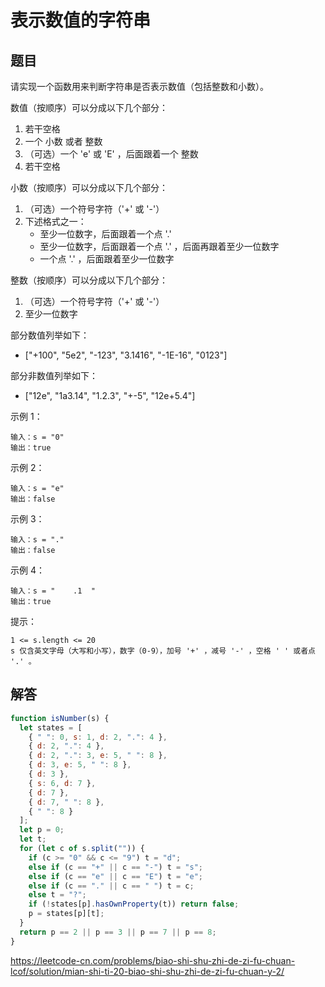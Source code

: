 # 表示数值的字符串

## 题目
请实现一个函数用来判断字符串是否表示数值（包括整数和小数）。

数值（按顺序）可以分成以下几个部分：

1. 若干空格
2. 一个 小数 或者 整数
3. （可选）一个 'e' 或 'E' ，后面跟着一个 整数
4. 若干空格

小数（按顺序）可以分成以下几个部分：

1. （可选）一个符号字符（'+' 或 '-'）
2. 下述格式之一：
   * 至少一位数字，后面跟着一个点 '.'
   * 至少一位数字，后面跟着一个点 '.' ，后面再跟着至少一位数字
   * 一个点 '.' ，后面跟着至少一位数字

整数（按顺序）可以分成以下几个部分：
1. （可选）一个符号字符（'+' 或 '-'）
2. 至少一位数字

部分数值列举如下：
* ["+100", "5e2", "-123", "3.1416", "-1E-16", "0123"]

部分非数值列举如下：
* ["12e", "1a3.14", "1.2.3", "+-5", "12e+5.4"]
 

示例 1：
```
输入：s = "0"
输出：true
```
示例 2：
```
输入：s = "e"
输出：false
```
示例 3：
```
输入：s = "."
输出：false
```
示例 4：
```
输入：s = "    .1  "
输出：true
```

提示：
```
1 <= s.length <= 20
s 仅含英文字母（大写和小写），数字（0-9），加号 '+' ，减号 '-' ，空格 ' ' 或者点 '.' 。
```

## 解答
```js
function isNumber(s) {
  let states = [
    { " ": 0, s: 1, d: 2, ".": 4 },
    { d: 2, ".": 4 },
    { d: 2, ".": 3, e: 5, " ": 8 },
    { d: 3, e: 5, " ": 8 },
    { d: 3 },
    { s: 6, d: 7 },
    { d: 7 },
    { d: 7, " ": 8 },
    { " ": 8 }
  ];
  let p = 0;
  let t;
  for (let c of s.split("")) {
    if (c >= "0" && c <= "9") t = "d";
    else if (c == "+" || c == "-") t = "s";
    else if (c == "e" || c == "E") t = "e";
    else if (c == "." || c == " ") t = c;
    else t = "?";
    if (!states[p].hasOwnProperty(t)) return false;
    p = states[p][t];
  }
  return p == 2 || p == 3 || p == 7 || p == 8;
}
```

https://leetcode-cn.com/problems/biao-shi-shu-zhi-de-zi-fu-chuan-lcof/solution/mian-shi-ti-20-biao-shi-shu-zhi-de-zi-fu-chuan-y-2/